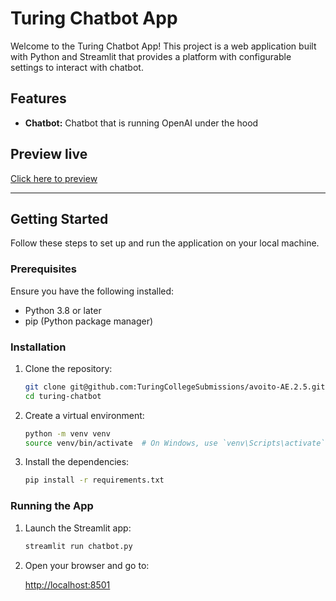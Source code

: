 # Turing Chatbot App

Welcome to the Turing Chatbot App! This project is a web application built with Python and Streamlit that provides a platform with configurable settings to interact with chatbot.

## Features

- **Chatbot:** Chatbot that is running OpenAI under the hood

## Preview live

[Click here to preview](https://chatbot-a5jkxdvm6wburdsrkjeym3.streamlit.app/)

---

## Getting Started

Follow these steps to set up and run the application on your local machine.

### Prerequisites

Ensure you have the following installed:

- Python 3.8 or later
- pip (Python package manager)

### Installation

1. Clone the repository:

   ```bash
   git clone git@github.com:TuringCollegeSubmissions/avoito-AE.2.5.git turing-chatbot
   cd turing-chatbot
   ```

2. Create a virtual environment:

   ```bash
   python -m venv venv
   source venv/bin/activate  # On Windows, use `venv\Scripts\activate`
   ```

3. Install the dependencies:

   ```bash
   pip install -r requirements.txt
   ```

### Running the App

1. Launch the Streamlit app:

   ```bash
   streamlit run chatbot.py
   ```

2. Open your browser and go to:

   [http://localhost:8501](http://localhost:8501)
